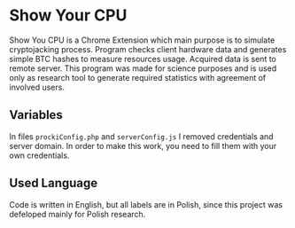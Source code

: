 # Show Your CPU
Show You CPU is a Chrome Extension which main purpose is to simulate cryptojacking process. Program checks client hardware data and generates simple BTC hashes to measure resources usage. Acquired data is sent to remote server. This program was made for science purposes and is used only as research tool to generate required statistics with agreement of involved users.

## Variables
In files `prockiConfig.php` and `serverConfig.js` I removed credentials and server domain. In order to make this work, you need to fill them with your own credentials.

## Used Language
Code is written in English, but all labels are in Polish, since this project was defeloped mainly for Polish research.
